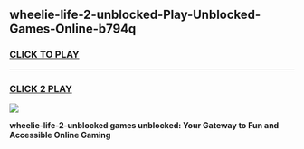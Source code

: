 
## wheelie-life-2-unblocked-Play-Unblocked-Games-Online-b794q
<h3>
<a href="https://premium76.site?title=wheelie-life-2-unblocked&ref=25A">CLICK TO PLAY</a></h3>
<hr>

<h3>
<a href="https://premium76.site?title=wheelie-life-2-unblocked&ref=25A">CLICK 2 PLAY</a>
  
</h3>

<a href="https://premium76.site?title=wheelie-life-2-unblocked&ref=25A"><img src="https://clearcache.store/games.png"></a>


**wheelie-life-2-unblocked games unblocked: Your Gateway to Fun and Accessible Online Gaming**
